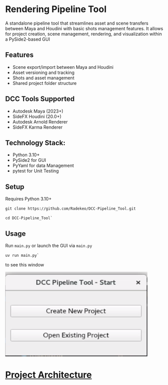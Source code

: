 # Rendering Pipeline Tool

A standalone pipeline tool that streamlines asset and scene transfers between Maya and Houdini with basic shots management features. It allows for project creation, scene management, rendering, and visualization within a PySide2-based GUI

## Features
- Scene export/import between Maya and Houdini 
- Asset versioning and tracking
- Shots and asset management
- Shared project folder structure

## DCC Tools Supported
- Autodesk Maya (2023+)
- SideFX Houdini (20.0+)
- Autodesk Arnold Renderer
- SideFX Karma Renderer

## Technology Stack:
- Python 3.10+
- PySide2 for GUI
- PyYaml for data Management
- pytest for Unit Testing

## Setup
Requires Python 3.10+
 
 ``` 
 git clone https://github.com/Radekeo/DCC-Pipeline_Tool.git
 ```

```
cd DCC-Pipeline_Tool`
```



## Usage
Run `main.py` or launch the GUI via `main.py`

```
uv run main.py`
```

to see this window

![Start Window](sample/start.png)



# [Project Architecture](architecture.md)